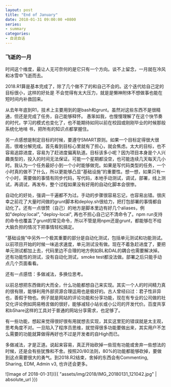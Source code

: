 ```yaml
---
layout: post
title: "End of January"
date: 2018-01-31 09:00:00 +0800
series: 
- summary
categories:
- 自说自话
---
```



### 飞逝的一月


时间这个维度，最让人无可奈何的是它只有一个方向。谈不上留念，一月就在冷风和冰雪中飞逝而去。

2018.R1算是基本完成了，除了几个做不了的和自己不会的。这个迭代给自己定的目标很小，这样的好处是
不会觉得有太大压力，就是是懒神附体不想做事也能在短时间内补救回来。

从去年年底到R1，技术上主要用到的是bash和grunt。虽然对这些东西不是很精通，但还是完成了任务，自己能够释怀。
愚笨如我，也慢慢理解了在这个快节奏的时代，学习的模式也变化了，也不能期待如同以前在校园或刚刚毕业的时候那般系统化地啃
书，把所有的知识点都掌握住。

另一点感想是制定目标的时候，要遵守SMART原则。如果一个目标定得很大很高，很难分解完成。首先看到目标心里就有了担心，就会焦虑。太大的目标，也不容易追踪进度，容易为了赶进度偏离轨道。目标该多小呢？因为项目本身是个人兴趣类型的，投入的时间无法保证。可能一个星期都没空，也可能连续几天每天几小时。我认为一个任务最好小到一个小时能够做完。如果是写代码类型的任务，一个小时真的做不了什么，所以更能够凸显“基础设施”的重要性。想一想，如果只有一个小时，需要做的事情有同步代码，写代码，本地手动测试，调试，部署，线上测试，再调试，再发布，整个过程如果没有好用的自动化脚本会很惨。

自动化的好处，强调一千遍都不为过。手动的步骤很容易忘记，也容易出错。很庆幸之前花了大量时间做的grunt脚本和deploy.sh很给力，把打包部署的事情都自动化了。还有一点很赞（自己）的地方是脚本里边有好几个aliases，例如"deploy:local", "deploy-local", 再也不担心自己记不清命令了。npm run支持的命令也覆盖了grunt的常见命令，所以不管是用npm还是grunt，都能够在不给大脑负担的情况下把事情轻松搞定。

“基础设施”中另外一个极其重要的部分是自动化测试，包括单元测试和功能测试。以前项目开始的时候一味追求速度，单元测试没有做。现在不着急赶进度了，要把单元测试都加上去，代码里边不合理的地方例如BL和DAL的耦合也需要解决掉。还有功能性的测试，没有自动化测试，smoke test都没法做。部署之后只能手动点几个页面看看。

还有一点感悟：多做减法，多换位思考。

以前总想把东西做的大而全，什么功能都想自己来实现。其实一个人的时间精力真的很有限，能够利用外部资源合理运用也是极好的。古人曾经曰过：君子性非异也，善假于物也。例子就是网站的评论功能和分享功能，现在有专业的公司做的社交化评论例如网易畅言做的很好，能够减轻小站长或小公司的开发代价。百度共享和bShare这样的工具对于普通的网站分享需求，也足够了。

有一些功能，想起来觉得很好很有用就想去实现，其实这里犯的错误就是太主观，思考角度不对。一旦陷入了程序员思维，就觉得很多功能要做出来，其实用户不怎么需要的功能就算做得再好也不过是开发者的自High而已。

多做减法，才是正道。说起来容易，真正开始砍掉一些现有功能或舍弃一些想法的时候，还是会有些犹豫和不舍。按照20/80法则，80%的功能都能够砍掉，要做到这点需要很大的勇气。到2018.R2结束，舍掉的东西会有Commenting, Sharing, EDM, Admin v3, 也许还会更多。


![Image of 2018-01-31]({{ "assets/img/2018/IMG_20180131_121042.jpg" | absolute_url }})
